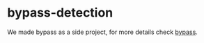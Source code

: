 # bypass-detection

We made bypass as a side project, for more details check [bypass](https://github.com/go-rod/bypass).
